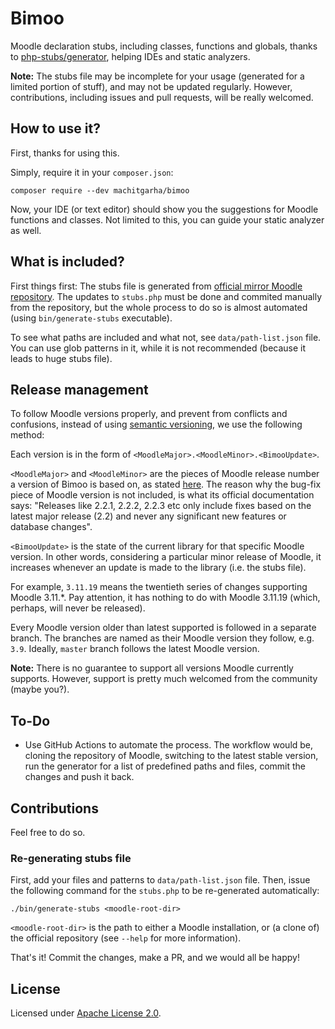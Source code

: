 # Bimoo

Moodle declaration stubs, including classes, functions and globals, thanks to [php-stubs/generator](https://github.com/php-stubs/generator), helping IDEs and static analyzers.

**Note:** The stubs file may be incomplete for your usage (generated for a limited portion of stuff), and may not be updated regularly. However, contributions, including issues and pull requests, will be really welcomed.

## How to use it?

First, thanks for using this.

Simply, require it in your `composer.json`:

```
composer require --dev machitgarha/bimoo
```

Now, your IDE (or text editor) should show you the suggestions for Moodle functions and classes. Not limited to this, you can guide your static analyzer as well.

## What is included?

First things first: The stubs file is generated from [official mirror Moodle repository](https://github.com/moodle/moodle/tree/master/lib). The updates to `stubs.php` must be done and commited manually from the repository, but the whole process to do so is almost automated (using `bin/generate-stubs` executable).

To see what paths are included and what not, see `data/path-list.json` file. You can use glob patterns in it, while it is not recommended (because it leads to huge stubs file).

## Release management

To follow Moodle versions properly, and prevent from conflicts and confusions, instead of using [semantic versioning](https://semver.org), we use the following method:

Each version is in the form of `<MoodleMajor>.<MoodleMinor>.<BimooUpdate>`.

`<MoodleMajor>` and `<MoodleMinor>` are the pieces of Moodle release number a version of Bimoo is based on, as stated [here](https://docs.moodle.org/dev/Process#Stable_maintenance_cycles). The reason why the bug-fix piece of Moodle version is not included, is what its official documentation says: "Releases like 2.2.1, 2.2.2, 2.2.3 etc only include fixes based on the latest major release (2.2) and never any significant new features or database changes".

`<BimooUpdate>` is the state of the current library for that specific Moodle version. In other words, considering a particular minor release of Moodle, it increases whenever an update is made to the library (i.e. the stubs file).

For example, `3.11.19` means the twentieth series of changes supporting Moodle 3.11.*. Pay attention, it has nothing to do with Moodle 3.11.19 (which, perhaps, will never be released).

Every Moodle version older than latest supported is followed in a separate branch. The branches are named as their Moodle version they follow, e.g. `3.9`. Ideally, `master` branch follows the latest Moodle version.

**Note:** There is no guarantee to support all versions Moodle currently supports. However, support is pretty much welcomed from the community (maybe you?).

## To-Do

-   Use GitHub Actions to automate the process. The workflow would be, cloning the repository of Moodle, switching to the latest stable version, run the generator for a list of predefined paths and files, commit the changes and push it back.

## Contributions

Feel free to do so.

### Re-generating stubs file

First, add your files and patterns to `data/path-list.json` file. Then, issue the following command for the `stubs.php` to be re-generated automatically:

```
./bin/generate-stubs <moodle-root-dir>
```

`<moodle-root-dir>` is the path to either a Moodle installation, or (a clone of) the official repository (see `--help` for more information).

That's it! Commit the changes, make a PR, and we would all be happy!

## License

Licensed under [Apache License 2.0](./LICENSE.md).
